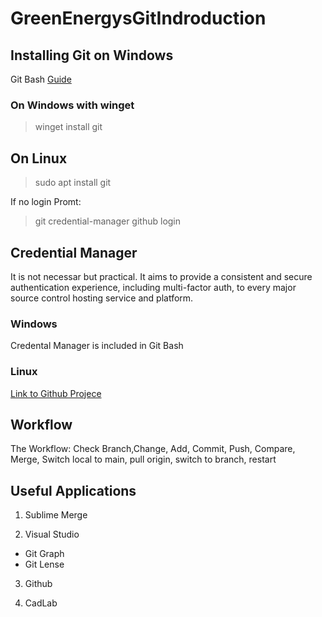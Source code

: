 # GreenEnergysGitIndroduction

## Installing Git on Windows

Git Bash
[Guide](https://phoenixnap.com/kb/how-to-install-git-windows)

### On Windows with winget

> winget install git

## On Linux

> sudo apt install git

If no login Promt:

> git credential-manager github login

## Credential Manager

It is not necessar but practical.
It aims to provide a consistent and secure authentication experience, including multi-factor auth, to every major source control hosting service and platform.

### Windows

Credental Manager is included in Git Bash

### Linux

[Link to Github Projece](https://github.com/git-ecosystem/git-credential-manager)



## Workflow

The Workflow:
Check Branch,Change, Add, Commit, Push, Compare, Merge, Switch local to main, pull origin, switch to branch, restart

## Useful Applications

1. Sublime Merge

2. Visual Studio

 - Git Graph
 - Git Lense

3. Github

4. CadLab